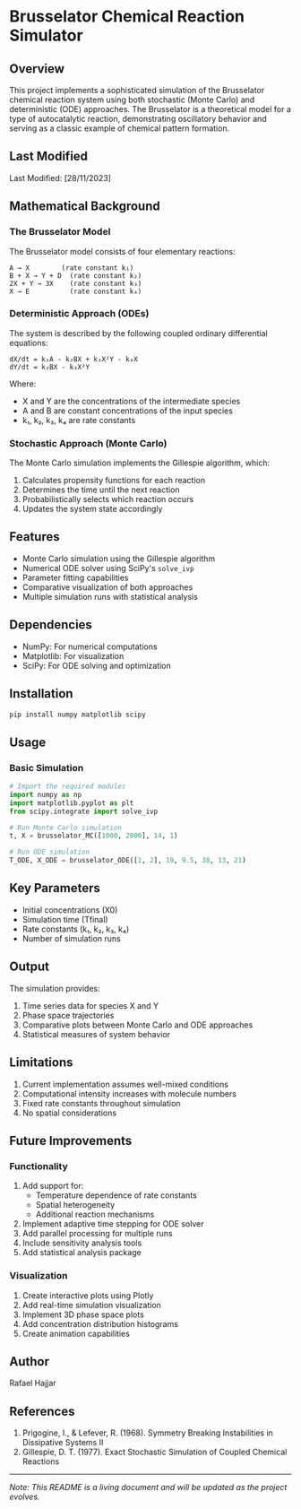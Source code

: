 # Brusselator Chemical Reaction Simulator

## Overview
This project implements a sophisticated simulation of the Brusselator chemical reaction system using both stochastic (Monte Carlo) and deterministic (ODE) approaches. The Brusselator is a theoretical model for a type of autocatalytic reaction, demonstrating oscillatory behavior and serving as a classic example of chemical pattern formation.

## Last Modified 
Last Modified: [28/11/2023]

## Mathematical Background

### The Brusselator Model
The Brusselator model consists of four elementary reactions:
```
A → X        (rate constant k₁)
B + X → Y + D  (rate constant k₂)
2X + Y → 3X    (rate constant k₃)
X → E          (rate constant k₄)
```

### Deterministic Approach (ODEs)
The system is described by the following coupled ordinary differential equations:

```
dX/dt = k₁A - k₂BX + k₃X²Y - k₄X
dY/dt = k₂BX - k₃X²Y
```

Where:
- X and Y are the concentrations of the intermediate species
- A and B are constant concentrations of the input species
- k₁, k₂, k₃, k₄ are rate constants

### Stochastic Approach (Monte Carlo)
The Monte Carlo simulation implements the Gillespie algorithm, which:
1. Calculates propensity functions for each reaction
2. Determines the time until the next reaction
3. Probabilistically selects which reaction occurs
4. Updates the system state accordingly

## Features
- Monte Carlo simulation using the Gillespie algorithm
- Numerical ODE solver using SciPy's `solve_ivp`
- Parameter fitting capabilities
- Comparative visualization of both approaches
- Multiple simulation runs with statistical analysis

## Dependencies
- NumPy: For numerical computations
- Matplotlib: For visualization
- SciPy: For ODE solving and optimization

## Installation
```python
pip install numpy matplotlib scipy
```

## Usage

### Basic Simulation
```python
# Import the required modules
import numpy as np
import matplotlib.pyplot as plt
from scipy.integrate import solve_ivp

# Run Monte Carlo simulation
t, X = brusselator_MC([1000, 2000], 14, 1)

# Run ODE simulation
T_ODE, X_ODE = brusselator_ODE([1, 2], 19, 9.5, 38, 13, 21)
```

## Key Parameters
- Initial concentrations (X0)
- Simulation time (Tfinal)
- Rate constants (k₁, k₂, k₃, k₄)
- Number of simulation runs

## Output
The simulation provides:
1. Time series data for species X and Y
2. Phase space trajectories
3. Comparative plots between Monte Carlo and ODE approaches
4. Statistical measures of system behavior

## Limitations
1. Current implementation assumes well-mixed conditions
2. Computational intensity increases with molecule numbers
3. Fixed rate constants throughout simulation
4. No spatial considerations

## Future Improvements

### Functionality
1. Add support for:
   - Temperature dependence of rate constants
   - Spatial heterogeneity
   - Additional reaction mechanisms
2. Implement adaptive time stepping for ODE solver
3. Add parallel processing for multiple runs
4. Include sensitivity analysis tools
5. Add statistical analysis package

### Visualization
1. Create interactive plots using Plotly
2. Add real-time simulation visualization
3. Implement 3D phase space plots
4. Add concentration distribution histograms
5. Create animation capabilities

## Author
Rafael Hajjar

## References
1. Prigogine, I., & Lefever, R. (1968). Symmetry Breaking Instabilities in Dissipative Systems II
2. Gillespie, D. T. (1977). Exact Stochastic Simulation of Coupled Chemical Reactions



---
*Note: This README is a living document and will be updated as the project evolves.* 